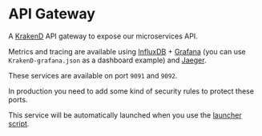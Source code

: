 # API Gateway

A [KrakenD](https://www.krakend.io/docs/overview/introduction/) API gateway to expose our microservices API.

Metrics and tracing are available using [InfluxDB](https://www.influxdata.com/) + [Grafana](https://grafana.com/) (you can use `KrakenD-grafana.json` as a dashboard example) and [Jaeger](https://www.jaegertracing.io/).

These services are available on port `9091` and `9092`.

In production you need to add some kind of security rules to protect these ports.

This service will be automatically launched when you use the [launcher script](../launcher.sh).